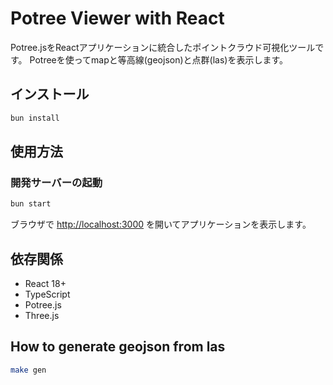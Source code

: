 # Potree Viewer with React

Potree.jsをReactアプリケーションに統合したポイントクラウド可視化ツールです。
Potreeを使ってmapと等高線(geojson)と点群(las)を表示します。

## インストール

```bash
bun install
```

## 使用方法

### 開発サーバーの起動

```bash
bun start
```

ブラウザで [http://localhost:3000](http://localhost:3000) を開いてアプリケーションを表示します。

## 依存関係

- React 18+
- TypeScript
- Potree.js
- Three.js

## How to generate geojson from las

```bash
make gen
```
